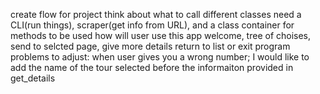 create flow for project
think about what to call different classes
  need a CLI(run things), scraper(get info from URL), and a class container for methods to be used
  how will user use this app
    welcome, tree of choises, send to selcted page, give more details
    return to list or exit program
problems to adjust: when user gives you a wrong number; 
I would like to add the name of the tour selected before the informaiton provided in get_details